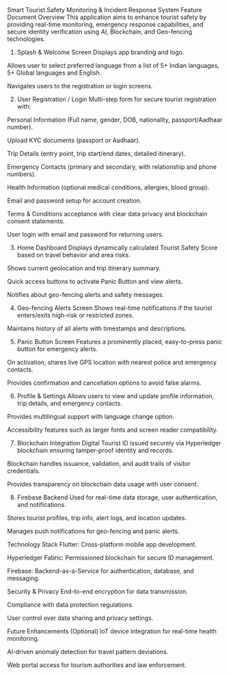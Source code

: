 Smart Tourist Safety Monitoring & Incident Response System
Feature Document
Overview
This application aims to enhance tourist safety by providing real-time monitoring, emergency response capabilities, and secure identity verification using AI, Blockchain, and Geo-fencing technologies.

1. Splash & Welcome Screen
Displays app branding and logo.

Allows user to select preferred language from a list of 5+ Indian  languages, 5+ Global languages and English.

Navigates users to the registration or login screens.

2. User Registration / Login
Multi-step form for secure tourist registration with:

Personal Information (Full name, gender, DOB, nationality, passport/Aadhaar number).

Upload KYC documents (passport or Aadhaar).

Trip Details (entry point, trip start/end dates, detailed itinerary).

Emergency Contacts (primary and secondary, with relationship and phone numbers).

Health Information (optional medical conditions, allergies, blood group).

Email and password setup for account creation.

Terms & Conditions acceptance with clear data privacy and blockchain consent statements.

User login with email and password for returning users.

3. Home Dashboard
Displays dynamically calculated Tourist Safety Score based on travel behavior and area risks.

Shows current geolocation and trip itinerary summary.

Quick access buttons to activate Panic Button and view alerts.

Notifies about geo-fencing alerts and safety messages.

4. Geo-fencing Alerts Screen
Shows real-time notifications if the tourist enters/exits high-risk or restricted zones.

Maintains history of all alerts with timestamps and descriptions.

5. Panic Button Screen
Features a prominently placed, easy-to-press panic button for emergency alerts.

On activation, shares live GPS location with nearest police and emergency contacts.

Provides confirmation and cancellation options to avoid false alarms.

6. Profile & Settings
Allows users to view and update profile information, trip details, and emergency contacts.

Provides multilingual support with language change option.

Accessibility features such as larger fonts and screen reader compatibility.

7. Blockchain Integration
Digital Tourist ID issued securely via Hyperledger blockchain ensuring tamper-proof identity and records.

Blockchain handles issuance, validation, and audit trails of visitor credentials.

Provides transparency on blockchain data usage with user consent.

8. Firebase Backend
Used for real-time data storage, user authentication, and notifications.

Stores tourist profiles, trip info, alert logs, and location updates.

Manages push notifications for geo-fencing and panic alerts.

Technology Stack
Flutter: Cross-platform mobile app development.

Hyperledger Fabric: Permissioned blockchain for secure ID management.

Firebase: Backend-as-a-Service for authentication, database, and messaging.

Security & Privacy
End-to-end encryption for data transmission.

Compliance with data protection regulations.

User control over data sharing and privacy settings.

Future Enhancements (Optional)
IoT device integration for real-time health monitoring.

AI-driven anomaly detection for travel pattern deviations.

Web portal access for tourism authorities and law enforcement.